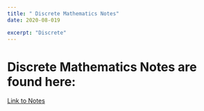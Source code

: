 ```yaml
---
title: " Discrete Mathematics Notes"
date: 2020-08-019

excerpt: "Discrete"
---
```



# Discrete Mathematics Notes are found here:

[Link to Notes](https://github.com/devinpowers/discrete-mathematics)

